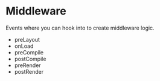 # Middleware

Events where you can hook into to create middleware logic.

- preLayout
- onLoad
- preCompile
- postCompile
- preRender
- postRender